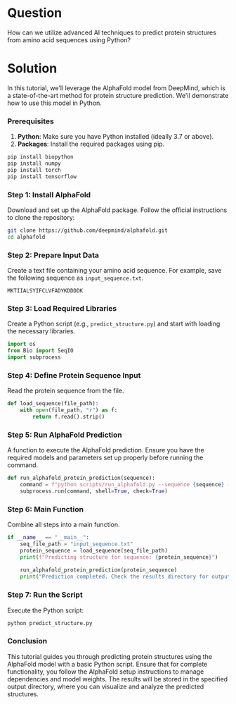 # Question
How can we utilize advanced AI techniques to predict protein structures from amino acid sequences using Python?

# Solution

In this tutorial, we'll leverage the AlphaFold model from DeepMind, which is a state-of-the-art method for protein structure prediction. We'll demonstrate how to use this model in Python.

### Prerequisites

1. **Python**: Make sure you have Python installed (ideally 3.7 or above).
2. **Packages**: Install the required packages using pip.

```bash
pip install biopython
pip install numpy
pip install torch
pip install tensorflow
```

### Step 1: Install AlphaFold

Download and set up the AlphaFold package. Follow the official instructions to clone the repository:

```bash
git clone https://github.com/deepmind/alphafold.git
cd alphafold
```

### Step 2: Prepare Input Data

Create a text file containing your amino acid sequence. For example, save the following sequence as `input_sequence.txt`.

```plaintext
MKTIIALSYIFCLVFADYKDDDDK
```

### Step 3: Load Required Libraries

Create a Python script (e.g., `predict_structure.py`) and start with loading the necessary libraries.

```python
import os
from Bio import SeqIO
import subprocess
```

### Step 4: Define Protein Sequence Input

Read the protein sequence from the file.

```python
def load_sequence(file_path):
    with open(file_path, "r") as f:
        return f.read().strip()
```

### Step 5: Run AlphaFold Prediction

A function to execute the AlphaFold prediction. Ensure you have the required models and parameters set up properly before running the command.

```python
def run_alphafold_protein_prediction(sequence):
    command = f"python scripts/run_alphafold.py --sequence {sequence} --output_dir ./results"
    subprocess.run(command, shell=True, check=True)
```

### Step 6: Main Function

Combine all steps into a main function.

```python
if __name__ == "__main__":
    seq_file_path = "input_sequence.txt"
    protein_sequence = load_sequence(seq_file_path)
    print(f"Predicting structure for sequence: {protein_sequence}")
    
    run_alphafold_protein_prediction(protein_sequence)
    print("Prediction completed. Check the results directory for output.")
```

### Step 7: Run the Script

Execute the Python script:

```bash
python predict_structure.py
```

### Conclusion

This tutorial guides you through predicting protein structures using the AlphaFold model with a basic Python script. Ensure that for complete functionality, you follow the AlphaFold setup instructions to manage dependencies and model weights. The results will be stored in the specified output directory, where you can visualize and analyze the predicted structures.